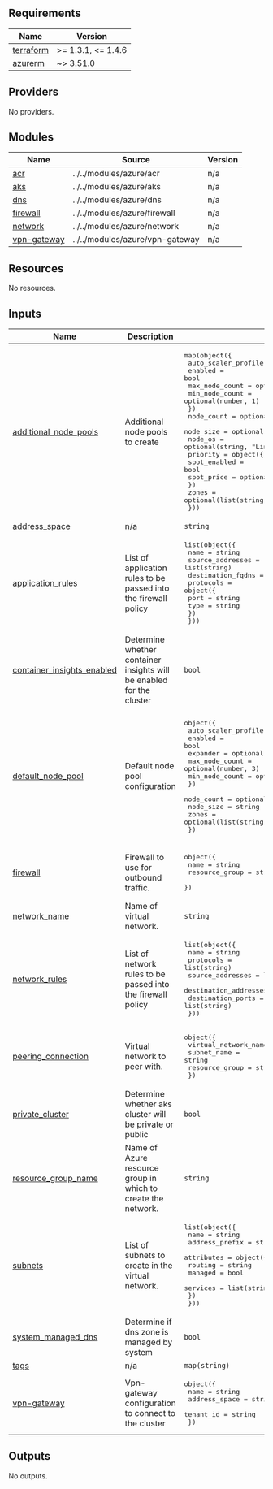 <!-- BEGIN_TF_DOCS -->
## Requirements

| Name | Version |
|------|---------|
| <a name="requirement_terraform"></a> [terraform](#requirement\_terraform) | >= 1.3.1, <= 1.4.6 |
| <a name="requirement_azurerm"></a> [azurerm](#requirement\_azurerm) | ~> 3.51.0 |

## Providers

No providers.

## Modules

| Name | Source | Version |
|------|--------|---------|
| <a name="module_acr"></a> [acr](#module\_acr) | ../../modules/azure/acr | n/a |
| <a name="module_aks"></a> [aks](#module\_aks) | ../../modules/azure/aks | n/a |
| <a name="module_dns"></a> [dns](#module\_dns) | ../../modules/azure/dns | n/a |
| <a name="module_firewall"></a> [firewall](#module\_firewall) | ../../modules/azure/firewall | n/a |
| <a name="module_network"></a> [network](#module\_network) | ../../modules/azure/network | n/a |
| <a name="module_vpn-gateway"></a> [vpn-gateway](#module\_vpn-gateway) | ../../modules/azure/vpn-gateway | n/a |

## Resources

No resources.

## Inputs

| Name | Description | Type | Default | Required |
|------|-------------|------|---------|:--------:|
| <a name="input_additional_node_pools"></a> [additional\_node\_pools](#input\_additional\_node\_pools) | Additional node pools to create | <pre>map(object({<br>    auto_scaler_profile = object({<br>      enabled        = bool<br>      max_node_count = optional(number, 3)<br>      min_node_count = optional(number, 1)<br>    })<br>    node_count = optional(number, 3)<br>    node_size  = optional(string, "Standard_D2s_v3")<br>    node_os    = optional(string, "Linux")<br>    priority = object({<br>      spot_enabled = bool<br>      spot_price   = optional(number, -1)<br>    })<br>    zones = optional(list(string), ["1", "2", "3"])<br>  }))</pre> | `{}` | no |
| <a name="input_address_space"></a> [address\_space](#input\_address\_space) | n/a | `string` | n/a | yes |
| <a name="input_application_rules"></a> [application\_rules](#input\_application\_rules) | List of application rules to be passed into the firewall policy | <pre>list(object({<br>    name              = string<br>    source_addresses  = list(string)<br>    destination_fqdns = list(string)<br>    protocols = object({<br>      port = string<br>      type = string<br>    })<br>  }))</pre> | `null` | no |
| <a name="input_container_insights_enabled"></a> [container\_insights\_enabled](#input\_container\_insights\_enabled) | Determine whether container insights will be enabled for the cluster | `bool` | `false` | no |
| <a name="input_default_node_pool"></a> [default\_node\_pool](#input\_default\_node\_pool) | Default node pool configuration | <pre>object({<br>    auto_scaler_profile = object({<br>      enabled        = bool<br>      expander       = optional(string, "random")<br>      max_node_count = optional(number, 3)<br>      min_node_count = optional(number, 1)<br>    })<br>    node_count = optional(number, 3)<br>    node_size  = string<br>    zones      = optional(list(string))<br>  })</pre> | <pre>{<br>  "auto_scaler_profile": {<br>    "enabled": true,<br>    "max_node_count": 9,<br>    "min_node_count": 3<br>  },<br>  "node_size": "Standard_D2s_v3",<br>  "zones": [<br>    "1",<br>    "2",<br>    "3"<br>  ]<br>}</pre> | no |
| <a name="input_firewall"></a> [firewall](#input\_firewall) | Firewall to use for outbound traffic. | <pre>object({<br>    name           = string<br>    resource_group = string<br>  })</pre> | `null` | no |
| <a name="input_network_name"></a> [network\_name](#input\_network\_name) | Name of virtual network. | `string` | n/a | yes |
| <a name="input_network_rules"></a> [network\_rules](#input\_network\_rules) | List of network rules to be passed into the firewall policy | <pre>list(object({<br>    name                  = string<br>    protocols             = list(string)<br>    source_addresses      = list(string)<br>    destination_addresses = list(string)<br>    destination_ports     = list(string)<br>  }))</pre> | `null` | no |
| <a name="input_peering_connection"></a> [peering\_connection](#input\_peering\_connection) | Virtual network to peer with. | <pre>object({<br>    virtual_network_name = string<br>    subnet_name          = string<br>    resource_group       = string<br>  })</pre> | `null` | no |
| <a name="input_private_cluster"></a> [private\_cluster](#input\_private\_cluster) | Determine whether aks cluster will be private or public | `bool` | `true` | no |
| <a name="input_resource_group_name"></a> [resource\_group\_name](#input\_resource\_group\_name) | Name of Azure resource group in which to create the network. | `string` | n/a | yes |
| <a name="input_subnets"></a> [subnets](#input\_subnets) | List of subnets to create in the virtual network. | <pre>list(object({<br>    name           = string<br>    address_prefix = string<br>    attributes = object({<br>      routing  = string<br>      managed  = bool<br>      services = list(string)<br>    })<br>  }))</pre> | n/a | yes |
| <a name="input_system_managed_dns"></a> [system\_managed\_dns](#input\_system\_managed\_dns) | Determine if dns zone is managed by system | `bool` | `true` | no |
| <a name="input_tags"></a> [tags](#input\_tags) | n/a | `map(string)` | n/a | yes |
| <a name="input_vpn-gateway"></a> [vpn-gateway](#input\_vpn-gateway) | Vpn-gateway configuration to connect to the cluster | <pre>object({<br>    name          = string<br>    address_space = string<br>    tenant_id     = string<br>  })</pre> | `null` | no |

## Outputs

No outputs.
<!-- END_TF_DOCS -->